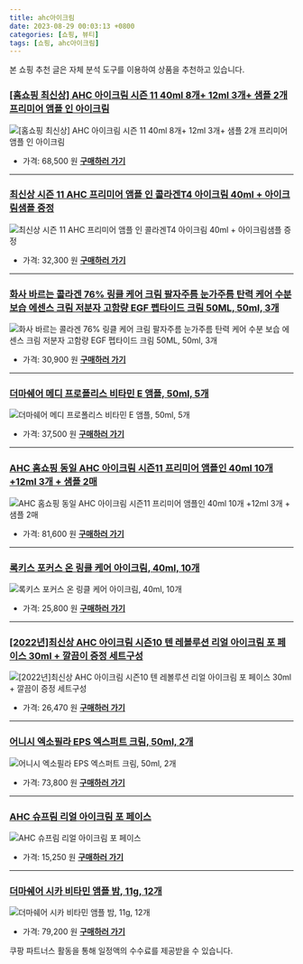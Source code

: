 ```yaml
---
title: ahc아이크림
date: 2023-08-29 00:03:13 +0800
categories: [쇼핑, 뷰티]
tags: [쇼핑, ahc아이크림]
---
```

본 쇼핑 추천 글은 자체 분석 도구를 이용하여 상품을 추천하고 있습니다.
### [[홈쇼핑 최신상] AHC 아이크림 시즌 11 40ml 8개+ 12ml 3개+ 샘플 2개 프리미어 앰플 인 아이크림](https://link.coupang.com/re/AFFSDP?lptag=AF1030537&pageKey=7025260464&itemId=17318063254&vendorItemId=85669327528&traceid=V0-153-235375de12bd9ffd&requestid=20230907000313829266710792&token=31850C%7CMIXED)
![[홈쇼핑 최신상] AHC 아이크림 시즌 11 40ml 8개+ 12ml 3개+ 샘플 2개 프리미어 앰플 인 아이크림](https://ads-partners.coupang.com/image1/eDdAXFaqc9HZ4o8CeIg526zSTMqxxsY5gZ-dkfJ0KQ0-MuuTgi8-EulNlhdEgG64NFvQ5a_6dMwzwhu4IZ27bqmgmuxFUALn75h9b_bvDtKVP17M2sHjJDVwdBIE5zpNHbi_8C9IWmGnui4oSDmoQV164slkapmm6oaV9MzfrmzA4XofnhCj1XMfj01IcdnKg0lH8GL859AAKY7DByilB_fNjT8w8c_9BxF9xNsXEgjy_JuSaB83caGGi_EM0WmOM6QuCiYqq5mbakdgvp5PGYugw8ddESpP9sKPX8egss4v)
- 가격: 68,500 원
[**구매하러 가기**](https://link.coupang.com/re/AFFSDP?lptag=AF1030537&pageKey=7025260464&itemId=17318063254&vendorItemId=85669327528&traceid=V0-153-235375de12bd9ffd&requestid=20230907000313829266710792&token=31850C%7CMIXED)
---
### [최신상 시즌 11 AHC 프리미어 앰플 인 콜라겐T4 아이크림 40ml + 아이크림샘플 증정](https://link.coupang.com/re/AFFSDP?lptag=AF1030537&pageKey=7075172733&itemId=17582874220&vendorItemId=85669148526&traceid=V0-153-5c1b8e82a5f4a39b&requestid=20230907000313829266710792&token=31850C%7CMIXED)
![최신상 시즌 11 AHC 프리미어 앰플 인 콜라겐T4 아이크림 40ml + 아이크림샘플 증정](https://ads-partners.coupang.com/image1/3lZWw7QyLG8Yl7KJ3vYgfI9usGyEwFZ3BtP09xOy5aziLgi4EomGrh0EK2oK-vsQGfPaBpKyLOpVWzROg_J-8hXA4dyhroHr5ZBffwmsUdja1VryhgCNDXtfXHFsPPKzPoDbZE7f7XXRb0EnBe-SPyBYulZyNM1SMDe2GmAtXiDpZYDgAP8Ms90Qe4jAzmXkRXO2arnH2VLmUc-FuVxEq7wQM_KeygHDn4QMXuc22JOmQXorupW3Noqa30n_4POaJ-MvpaL7Lv5e47sRcv_esA-wGcD-MxIfNwKC3aSbxg==)
- 가격: 32,300 원
[**구매하러 가기**](https://link.coupang.com/re/AFFSDP?lptag=AF1030537&pageKey=7075172733&itemId=17582874220&vendorItemId=85669148526&traceid=V0-153-5c1b8e82a5f4a39b&requestid=20230907000313829266710792&token=31850C%7CMIXED)
---
### [화사 바르는 콜라겐 76% 링클 케어 크림 팔자주름 눈가주름 탄력 케어 수분 보습 에센스 크림 저분자 고함량 EGF 펩타이드 크림 50ML, 50ml, 3개](https://link.coupang.com/re/AFFSDP?lptag=AF1030537&pageKey=7368560771&itemId=19002003128&vendorItemId=84377411924&traceid=V0-153-7990a958fd633467&clickBeacon=u8kGG36bLXrD2apsNhVHps9gWuQfl2B1jNOrn8RT0L6qsZ7oRGIdp3wqeH9RBsgxkBV5WTCTa1je25GPmHH9IzqAJpyIOFTSVk4SbRJih4Zve8JqUU24P9KvcAcM%2FD8QNqmrsV3x%2BSaAkJ8mWzdZFnfE0zpPlqyQSfBmEL6RdjI0Jnx%2FB2CfxpK9fqBJNFcF44oCn2zvC%2B2%2BbFsGVJLeVHVkWhTeWiSO68v8gAv5ScPFZk2sg4%2B8ZpldCkJEj3Q%2F18ienOKVkYPWeoxq1uJ8mYn9LUysiD2RhuxpYfA03Bu2W73VUYmudiYeMzqEc7BTwHBdNUfGtWt30s4%2Fea0sZy8B%2FjELMFZ2ivESypK34W2UJ3IYI9rh1pYkUu90NS76Q7GVG%2B6N1Zkplu23MsJVHdFbBY0ZDM3yRRouAmBrKGls27kMkRIYxVTraBCkgB4o%2BBRDLFtRwGea%2F30lpx%2BRHdW4SgwzvZVO8r5nQH088Xl3QOgEJ1ULiBlFeG27eYb74UXeUis5PIxr%2FHMOIzAh6wV%2Fwm4pe1BK%2FbHehqqvXJxkAlFgykx3QGyAcj6Sgphl0V7PSbsVhsrWDPo1S4dedssvXHc72sDsnKQ4FoYwAzwXX4NP%2BT8J4Fs7U6oL%2BQhu1nSbn7aOdH%2FYAWeB7%2Fz89QppQbmO31%2BV99yaFOCN0SGaReu0%2BOpigwvLL2BxQm5G%2Bfo%2FCatBdMbu3kefnPAtUimkRohBEdDqdVZY0cwpC2k6x3L6x6nwdEcLnC4ulFLE3G6BKPuBLGnOQd1gEBCKr6DEgkvtFBf049p513kTqwIKnt3Dv84fKuvX9Y9%2BpxZuP1rgCKluxzpC6hwexW8SPBtUVHqLazOPbwiCBtw%2BaCxhEPzeu3MLJm2nYk5pF9LA&requestid=20230907000313829266710792&token=31850C%7CMIXED)
![화사 바르는 콜라겐 76% 링클 케어 크림 팔자주름 눈가주름 탄력 케어 수분 보습 에센스 크림 저분자 고함량 EGF 펩타이드 크림 50ML, 50ml, 3개](https://ads-partners.coupang.com/image1/7mhlfg1djlutDZ2g7tbwZfJU4lQDhM7aI2V_dao_5ANeJrUT-Wxy1Ekn801h9JQl_aAdi5P4HKN6HUqGq2JdlB1G2cXOXlcwlUMQU-3yV34-WWBmWlnicq8GHvTIrX1eUTox_coZNKwFs-dgjDmUa2Bwgbf2mIXys-AFs5Jx_htSn4rmrvInPMQOwA9onuqmh1J0Wq5k4JLPyOrkWk4cyPtNImVK4_DEMer8RKWCEFZlbaa-_jTw_VUp1i7rTcF5F7wJc5WDShr_MwgWfYVnqID0cPJbgisZSdLKH_ra7sekRtQE)
- 가격: 30,900 원
[**구매하러 가기**](https://link.coupang.com/re/AFFSDP?lptag=AF1030537&pageKey=7368560771&itemId=19002003128&vendorItemId=84377411924&traceid=V0-153-7990a958fd633467&clickBeacon=u8kGG36bLXrD2apsNhVHps9gWuQfl2B1jNOrn8RT0L6qsZ7oRGIdp3wqeH9RBsgxkBV5WTCTa1je25GPmHH9IzqAJpyIOFTSVk4SbRJih4Zve8JqUU24P9KvcAcM%2FD8QNqmrsV3x%2BSaAkJ8mWzdZFnfE0zpPlqyQSfBmEL6RdjI0Jnx%2FB2CfxpK9fqBJNFcF44oCn2zvC%2B2%2BbFsGVJLeVHVkWhTeWiSO68v8gAv5ScPFZk2sg4%2B8ZpldCkJEj3Q%2F18ienOKVkYPWeoxq1uJ8mYn9LUysiD2RhuxpYfA03Bu2W73VUYmudiYeMzqEc7BTwHBdNUfGtWt30s4%2Fea0sZy8B%2FjELMFZ2ivESypK34W2UJ3IYI9rh1pYkUu90NS76Q7GVG%2B6N1Zkplu23MsJVHdFbBY0ZDM3yRRouAmBrKGls27kMkRIYxVTraBCkgB4o%2BBRDLFtRwGea%2F30lpx%2BRHdW4SgwzvZVO8r5nQH088Xl3QOgEJ1ULiBlFeG27eYb74UXeUis5PIxr%2FHMOIzAh6wV%2Fwm4pe1BK%2FbHehqqvXJxkAlFgykx3QGyAcj6Sgphl0V7PSbsVhsrWDPo1S4dedssvXHc72sDsnKQ4FoYwAzwXX4NP%2BT8J4Fs7U6oL%2BQhu1nSbn7aOdH%2FYAWeB7%2Fz89QppQbmO31%2BV99yaFOCN0SGaReu0%2BOpigwvLL2BxQm5G%2Bfo%2FCatBdMbu3kefnPAtUimkRohBEdDqdVZY0cwpC2k6x3L6x6nwdEcLnC4ulFLE3G6BKPuBLGnOQd1gEBCKr6DEgkvtFBf049p513kTqwIKnt3Dv84fKuvX9Y9%2BpxZuP1rgCKluxzpC6hwexW8SPBtUVHqLazOPbwiCBtw%2BaCxhEPzeu3MLJm2nYk5pF9LA&requestid=20230907000313829266710792&token=31850C%7CMIXED)
---
### [더마쉐어 메디 프로폴리스 비타민 E 앰플, 50ml, 5개](https://link.coupang.com/re/AFFSDP?lptag=AF1030537&pageKey=6717005203&itemId=18315191820&vendorItemId=86983492994&traceid=V0-153-ffed9fb51225c12c&clickBeacon=u8kGG36bLXrD2apsNhVHps9gWuQfl2B1jNOrn8RT0L6qsZ7oRGIdp3wqeH9RBsgxkBV5WTCTa1je25GPmHH9IzqAJpyIOFTSVk4SbRJih4ZYddqzd3ds7y5iYVMmD%2FmDNqmrsV3x%2BSaAkJ8mWzdZFlrkE7L%2B6MEge6blzHFo9oiKJq0%2BOw5MH7CMjtfMYZu%2B44oCn2zvC%2B2%2BbFsGVJLeVHVkWhTeWiSO68v8gAv5ScPFZk2sg4%2B8ZpldCkJEj3Q%2F5mDaPm97Kitew2bUwLqq8wL0KxZYD3EvCOI1grHLgcLdI9UmedtRRtQuYkvp9xcl38KIucdmfZ5Dt%2BMSF8wDWfvr6Ry6VOZMVWUdDlY38%2BDk08rzCcYfYwJ8zo8%2FTTrZ1Yw7xj%2BhTWbbL4erdc7wIbGon6MYDA5aQvqcgqCVu6mLTU%2F3VT79rUhJty0Jh0baaP%2B%2B%2B1boGFc8ZqE7XpQ5Y5jo1d6BLNZGbqueHGVs71QM%2F4Ivc0PQZU74OayBquRaT%2F90C%2BEeHVpIw3aabIBJqSJcoVP1X0PbDyMjUbjRRjPOpwOPSirh8rboZWBrNKtRomWBmEPMpfxOYiF2Tk6RPpR6h88LoBXjM%2FCNiu%2FfLfzLJTfO95QjOibMGNGubYorrNg2lTsgMsoqiIHDYA%2Flrsf194hJ9Y7sOXpCe33eZGjVXpHXFsEcry5xdcvOXlvVvYa6ygj0Scy1iZyhUHNKhQw%2FHuEWlkgkMrzf4kmCuLfa%2FXOJOmpRw80oGeU52XRngjBhOy4yQeAiEdOfoREN0Kpia1vE3u%2BNwOlL6gFfYoyPPcwq2ZJfXo0pEa0BAyNLUuiVo%2BpnyW1f2EET6zOFRa3NuKEyaCRPwX6ezBnUwFdAc5J0KwE962F9T8VBj7M6&requestid=20230907000313829266710792&token=31850C%7CMIXED)
![더마쉐어 메디 프로폴리스 비타민 E 앰플, 50ml, 5개](https://ads-partners.coupang.com/image1/ACe6UCnVQAxCkxBBAAeUJd928Td6Nr09F45LqmU99JiBors19wQaVL49xLaap6TNRz2exVa3LXl0berRt7msl7BVVkO-esSwUk4u0qR6QEHhpyRgxIuDCobjxRz55ehFSDC3imwMxv4gEHxiVBJ-09KtlUsNfTAfB0nRQ0BVp0bfZZEYvyg6prEgji1tH18K-eUZaJJlSFEy4Q2rKons3hnZi_obl92MkDgxMorwz7P0hSB0WLBzQIbKQ6Vem8fy8_cCuwcnG_mp3ylRHVFHP2T2EeH4IqAI42ACKhQDkda2FFSG)
- 가격: 37,500 원
[**구매하러 가기**](https://link.coupang.com/re/AFFSDP?lptag=AF1030537&pageKey=6717005203&itemId=18315191820&vendorItemId=86983492994&traceid=V0-153-ffed9fb51225c12c&clickBeacon=u8kGG36bLXrD2apsNhVHps9gWuQfl2B1jNOrn8RT0L6qsZ7oRGIdp3wqeH9RBsgxkBV5WTCTa1je25GPmHH9IzqAJpyIOFTSVk4SbRJih4ZYddqzd3ds7y5iYVMmD%2FmDNqmrsV3x%2BSaAkJ8mWzdZFlrkE7L%2B6MEge6blzHFo9oiKJq0%2BOw5MH7CMjtfMYZu%2B44oCn2zvC%2B2%2BbFsGVJLeVHVkWhTeWiSO68v8gAv5ScPFZk2sg4%2B8ZpldCkJEj3Q%2F5mDaPm97Kitew2bUwLqq8wL0KxZYD3EvCOI1grHLgcLdI9UmedtRRtQuYkvp9xcl38KIucdmfZ5Dt%2BMSF8wDWfvr6Ry6VOZMVWUdDlY38%2BDk08rzCcYfYwJ8zo8%2FTTrZ1Yw7xj%2BhTWbbL4erdc7wIbGon6MYDA5aQvqcgqCVu6mLTU%2F3VT79rUhJty0Jh0baaP%2B%2B%2B1boGFc8ZqE7XpQ5Y5jo1d6BLNZGbqueHGVs71QM%2F4Ivc0PQZU74OayBquRaT%2F90C%2BEeHVpIw3aabIBJqSJcoVP1X0PbDyMjUbjRRjPOpwOPSirh8rboZWBrNKtRomWBmEPMpfxOYiF2Tk6RPpR6h88LoBXjM%2FCNiu%2FfLfzLJTfO95QjOibMGNGubYorrNg2lTsgMsoqiIHDYA%2Flrsf194hJ9Y7sOXpCe33eZGjVXpHXFsEcry5xdcvOXlvVvYa6ygj0Scy1iZyhUHNKhQw%2FHuEWlkgkMrzf4kmCuLfa%2FXOJOmpRw80oGeU52XRngjBhOy4yQeAiEdOfoREN0Kpia1vE3u%2BNwOlL6gFfYoyPPcwq2ZJfXo0pEa0BAyNLUuiVo%2BpnyW1f2EET6zOFRa3NuKEyaCRPwX6ezBnUwFdAc5J0KwE962F9T8VBj7M6&requestid=20230907000313829266710792&token=31850C%7CMIXED)
---
### [AHC 홈쇼핑 동일 AHC 아이크림 시즌11 프리미어 앰플인 40ml 10개 +12ml 3개 + 샘플 2매](https://link.coupang.com/re/AFFSDP?lptag=AF1030537&pageKey=7305533063&itemId=18704137311&vendorItemId=86569387153&traceid=V0-153-b4e6f22c90a11bb8&requestid=20230907000313829266710792&token=31850C%7CMIXED)
![AHC 홈쇼핑 동일 AHC 아이크림 시즌11 프리미어 앰플인 40ml 10개 +12ml 3개 + 샘플 2매](https://ads-partners.coupang.com/image1/ls8hi07lktRU2xkGlsrvkrF_08v4bkyxVFHQqZ_3ETePFOsfBc9Af8OSob6YC83HYrQ0fp_wCCXW3o00RuxeTzFAUgwozpjkwP2-wPOT6ij7VR03JGZX6GX5-yNUnLcUha9w6xdZSCR44RWqIk6HPR4bhe9ipSNI9yEXW2Jl5nVN-izlnd8YrdkXu4DhFPT7ww8l8PGfnLLmuGCv9jRCIshn5cHyAzByaTtgavx5EMpma2vvhB_0cP5HDtcdgndCdgEOzo-VFCxdyGgDNkQOcSZ4F7J-stj00dCQXgwAdR4=)
- 가격: 81,600 원
[**구매하러 가기**](https://link.coupang.com/re/AFFSDP?lptag=AF1030537&pageKey=7305533063&itemId=18704137311&vendorItemId=86569387153&traceid=V0-153-b4e6f22c90a11bb8&requestid=20230907000313829266710792&token=31850C%7CMIXED)
---
### [록키스 포커스 온 링클 케어 아이크림, 40ml, 10개](https://link.coupang.com/re/AFFSDP?lptag=AF1030537&pageKey=5546142239&itemId=13702102567&vendorItemId=82418032898&traceid=V0-153-188ec2facd004ec6&clickBeacon=u8kGG36bLXrD2apsNhVHps9gWuQfl2B1jNOrn8RT0L6qsZ7oRGIdp3wqeH9RBsgxkBV5WTCTa1je25GPmHH9IzqAJpyIOFTSVk4SbRJih4YSZWSKRG1shuSf6ix4m9%2FhNqmrsV3x%2BSaAkJ8mWzdZFlucyb6X%2FkP59p%2BlDbTWPb8VGjkZu8d2RaxYE2hZsunO44oCn2zvC%2B2%2BbFsGVJLeVHVkWhTeWiSO68v8gAv5ScPFZk2sg4%2B8ZpldCkJEj3Q%2FAJm3gvYILfK6rKH5rpKaGKMKCXNRLCd4PU70sJSTU%2BQiTFrQqgz1daKvkbhIYFSSJoBgtSZ2KCK%2B6DRK49RBi7MKnjicMMhspPQnJMOPbF3Elz3gI0kaL3RwO2HCGtj85z5wqmst3%2BXBcUS7JyCzgWfX9kX6kQk8oogOklQBboRphzoF8bXGY6SbO6hGL3gEeQueb3XMQ1oEH%2BAt0YByX8aVR6NdOanyzTr%2Fi8JFCBEmiiln1%2B4nRCbKUQP4mxTbgDgi3dhNnqSMSOM4W64XhjAQb5T%2Bbg1L9WB5PIS%2B8yP%2FRr5uEsNQ%2Fb%2B3h89n6kiGQbv%2FGQh6CWzG%2FRf5scsFqjhWPM5AciyfUpfyLWVqO0r2r8C3ds1BWSzhm4y5uMwEvYa6ygj0Scy1iZyhUHNKhV8kWMLJPWxXFsl%2FI%2FLZTqyFHc8tY%2FSO4pwbe3l700iNhG6u17oedpc5zMuV%2B9eibA3y9i8HHMWJVs%2FUanv1XLMt8dvkblbLsFGu3MFo3gAga7%2FVoeac9Juu4hvd6IzaQEuYQnjQv90dUpSb4KsdtUVC1OxuRlJmzr%2BL4%2FQATeNj%2BdtEDT7bbcMo8eltMzBpeXT6T%2F2P1kWolmMwzFX3MgeBzq4Cwcc6kXX%2FqQVtpoWP&requestid=20230907000313829266710792&token=31850C%7CMIXED)
![록키스 포커스 온 링클 케어 아이크림, 40ml, 10개](https://ads-partners.coupang.com/image1/ogHVvVPw7lf0PR7MohExt07caa7AmiYx-6eJGGesrGmeCucBVe6lo-cWVyxnCJMImgjL-HDhi6KGDZNhdXm1LJZbvUBWFHU9j01Pzj6vgWXLqNMxhOSLXerzA5sUsJwUtwgXibK9eOXkCU3r4aK8CWm4N_dRPrMvt1L6mHguOW8sTHd1HWToTm_8K4ZT4NyULyUQfVNVJZ-SvZg95dXeUo22BeafcCAP4IaoNj9QtXagCCFS9ilIyXKepdcMyCDQywUS1UPJ-dYI8ysWXPb0E69rrQQfZYyBn58ZQzPeT_0_71WG)
- 가격: 25,800 원
[**구매하러 가기**](https://link.coupang.com/re/AFFSDP?lptag=AF1030537&pageKey=5546142239&itemId=13702102567&vendorItemId=82418032898&traceid=V0-153-188ec2facd004ec6&clickBeacon=u8kGG36bLXrD2apsNhVHps9gWuQfl2B1jNOrn8RT0L6qsZ7oRGIdp3wqeH9RBsgxkBV5WTCTa1je25GPmHH9IzqAJpyIOFTSVk4SbRJih4YSZWSKRG1shuSf6ix4m9%2FhNqmrsV3x%2BSaAkJ8mWzdZFlucyb6X%2FkP59p%2BlDbTWPb8VGjkZu8d2RaxYE2hZsunO44oCn2zvC%2B2%2BbFsGVJLeVHVkWhTeWiSO68v8gAv5ScPFZk2sg4%2B8ZpldCkJEj3Q%2FAJm3gvYILfK6rKH5rpKaGKMKCXNRLCd4PU70sJSTU%2BQiTFrQqgz1daKvkbhIYFSSJoBgtSZ2KCK%2B6DRK49RBi7MKnjicMMhspPQnJMOPbF3Elz3gI0kaL3RwO2HCGtj85z5wqmst3%2BXBcUS7JyCzgWfX9kX6kQk8oogOklQBboRphzoF8bXGY6SbO6hGL3gEeQueb3XMQ1oEH%2BAt0YByX8aVR6NdOanyzTr%2Fi8JFCBEmiiln1%2B4nRCbKUQP4mxTbgDgi3dhNnqSMSOM4W64XhjAQb5T%2Bbg1L9WB5PIS%2B8yP%2FRr5uEsNQ%2Fb%2B3h89n6kiGQbv%2FGQh6CWzG%2FRf5scsFqjhWPM5AciyfUpfyLWVqO0r2r8C3ds1BWSzhm4y5uMwEvYa6ygj0Scy1iZyhUHNKhV8kWMLJPWxXFsl%2FI%2FLZTqyFHc8tY%2FSO4pwbe3l700iNhG6u17oedpc5zMuV%2B9eibA3y9i8HHMWJVs%2FUanv1XLMt8dvkblbLsFGu3MFo3gAga7%2FVoeac9Juu4hvd6IzaQEuYQnjQv90dUpSb4KsdtUVC1OxuRlJmzr%2BL4%2FQATeNj%2BdtEDT7bbcMo8eltMzBpeXT6T%2F2P1kWolmMwzFX3MgeBzq4Cwcc6kXX%2FqQVtpoWP&requestid=20230907000313829266710792&token=31850C%7CMIXED)
---
### [[2022년]최신상 AHC 아이크림 시즌10 텐 레볼루션 리얼 아이크림 포 페이스 30ml + 깔끔이 증정 세트구성](https://link.coupang.com/re/AFFSDP?lptag=AF1030537&pageKey=6299671477&itemId=13019399039&vendorItemId=82374197411&traceid=V0-153-a0eac76fb18b94a7&requestid=20230907000313829266710792&token=31850C%7CMIXED)
![[2022년]최신상 AHC 아이크림 시즌10 텐 레볼루션 리얼 아이크림 포 페이스 30ml + 깔끔이 증정 세트구성](https://ads-partners.coupang.com/image1/i7Bqd8iWuobIL9XZi3hXthpseFUGl-eOxERSOlmGZiUbOYr7S8k8PUp5hMWWgB35lrQU4IndvFKT22rZ8dLA-OuxlL2vDQQANwlN9fT0hKfTpPrLiDOMyi6W-X-b7yGBvCZCahdoF1hdHScI3UqhoxwwqvNCv8ICV-Q2_cADNFXim8FbWY4zeEBhWHtTe1ajKz3oaYkWw6pJxK-k4mZELdV-GMwEQDqQyHBLKHLLlmrum3kjLWaNHOiKtrZfclwlnvl0c_CS1LZoJj4kJEZ8azyB6I7R_Fu2MLzvl7mWjA==)
- 가격: 26,470 원
[**구매하러 가기**](https://link.coupang.com/re/AFFSDP?lptag=AF1030537&pageKey=6299671477&itemId=13019399039&vendorItemId=82374197411&traceid=V0-153-a0eac76fb18b94a7&requestid=20230907000313829266710792&token=31850C%7CMIXED)
---
### [어니시 엑소필라 EPS 엑스퍼트 크림, 50ml, 2개](https://link.coupang.com/re/AFFSDP?lptag=AF1030537&pageKey=6962418820&itemId=16954665525&vendorItemId=70257133669&traceid=V0-153-9376a25c9ce0e1ad&clickBeacon=u8kGG36bLXrD2apsNhVHps9gWuQfl2B1jNOrn8RT0L6qsZ7oRGIdp3wqeH9RBsgxkBV5WTCTa1je25GPmHH9IzqAJpyIOFTSVk4SbRJih4ZVyq%2BTXjmxmXrghffx6KTUo%2BypPXVg0MMo9uUocv5UAM8YnER5mAwczt0ceRjLW98ukiz0%2BLX%2FC%2BT9PBASs8nX44oCn2zvC%2B2%2BbFsGVJLeVHVkWhTeWiSO68v8gAv5ScPFZk2sg4%2B8ZpldCkJEj3Q%2FHia1%2BncQGcorClNVELrTBeCUb292UVQyRj39zk7xlHr7xztIzOSihnYP%2B%2F74Dird38KIucdmfZ5Dt%2BMSF8wDWUkUWuQZHf7trv3r15gQJrXDXpQoOZl%2BM44AJTQTq%2B%2BRRgC2IIAEThxdv9E0MdzCaUSlR0e60cvnXYreLQ1UD4BvYPAwUdVXzwdgA1pn6h0wDqXejrfD59zlF0%2FdPBM4H30sXwSeqE6rYwHk%2Fu3TEq3%2FRr5uEsNQ%2Fb%2B3h89n6kiGQbv%2FGQh6CWzG%2FRf5scsFqgY1Z%2BhDM6rmVBI4OOMLsFqaWbCos1guAX6SFAoW0sF9vAH6K2N5%2Ffk6REGLITyyYDAomAc%2FO3ECVYvYnUb86b029BK%2FQO0ZvNSrSufaq7tnEZ8uOPqkG%2FimHBQChT3Y9LQ26FOsF%2Fxy8odjkcYCFZ2p0mGpXEAEs%2BwnTTfmDHrJmtuj37NmjrDObDXeJOlMogJyy50CZGNHyXZKigM9cXcbGnL9%2FTvjP%2FC7Pp6EyFCJRklK%2FLjcgYh%2BC6f86BcFz42EsTzrPX6SYQSogSh2UbDsGsc0Zmuinwfrg7jhcNlsDFo2muobKW0557tlXLswj%2BaxBjpBcyRLDWJbc3bgno%2BzH%2BRRttXcbsRXzS1urgdk&requestid=20230907000313829266710792&token=31850C%7CMIXED)
![어니시 엑소필라 EPS 엑스퍼트 크림, 50ml, 2개](https://ads-partners.coupang.com/image1/7UhVmIBx29Kvza9w7b1S2bQVsjRm141wLorLVvIqfJ0MvP-6ptDBaioIDgdQLLDbAhwKdIobbBAckLK-IpfdqaK0P-5ddWpL6gMCqQ7JkVxtSYJmrsbPJeWSdM2C7z3aBoW_OZSEjw9X4-qSmfbMb3HCPQvt6yalkoYagqupm3DbBSsAz6B3yqNuBjrxjbFXNZaJReGg66gx-vTRscfQcVRzCbQVAM43npsT3pZ9KjhzdMhOafdsFjsmIyrW8BythzcXyH7plPOwt-iTC758p3Pm-Czc)
- 가격: 73,800 원
[**구매하러 가기**](https://link.coupang.com/re/AFFSDP?lptag=AF1030537&pageKey=6962418820&itemId=16954665525&vendorItemId=70257133669&traceid=V0-153-9376a25c9ce0e1ad&clickBeacon=u8kGG36bLXrD2apsNhVHps9gWuQfl2B1jNOrn8RT0L6qsZ7oRGIdp3wqeH9RBsgxkBV5WTCTa1je25GPmHH9IzqAJpyIOFTSVk4SbRJih4ZVyq%2BTXjmxmXrghffx6KTUo%2BypPXVg0MMo9uUocv5UAM8YnER5mAwczt0ceRjLW98ukiz0%2BLX%2FC%2BT9PBASs8nX44oCn2zvC%2B2%2BbFsGVJLeVHVkWhTeWiSO68v8gAv5ScPFZk2sg4%2B8ZpldCkJEj3Q%2FHia1%2BncQGcorClNVELrTBeCUb292UVQyRj39zk7xlHr7xztIzOSihnYP%2B%2F74Dird38KIucdmfZ5Dt%2BMSF8wDWUkUWuQZHf7trv3r15gQJrXDXpQoOZl%2BM44AJTQTq%2B%2BRRgC2IIAEThxdv9E0MdzCaUSlR0e60cvnXYreLQ1UD4BvYPAwUdVXzwdgA1pn6h0wDqXejrfD59zlF0%2FdPBM4H30sXwSeqE6rYwHk%2Fu3TEq3%2FRr5uEsNQ%2Fb%2B3h89n6kiGQbv%2FGQh6CWzG%2FRf5scsFqgY1Z%2BhDM6rmVBI4OOMLsFqaWbCos1guAX6SFAoW0sF9vAH6K2N5%2Ffk6REGLITyyYDAomAc%2FO3ECVYvYnUb86b029BK%2FQO0ZvNSrSufaq7tnEZ8uOPqkG%2FimHBQChT3Y9LQ26FOsF%2Fxy8odjkcYCFZ2p0mGpXEAEs%2BwnTTfmDHrJmtuj37NmjrDObDXeJOlMogJyy50CZGNHyXZKigM9cXcbGnL9%2FTvjP%2FC7Pp6EyFCJRklK%2FLjcgYh%2BC6f86BcFz42EsTzrPX6SYQSogSh2UbDsGsc0Zmuinwfrg7jhcNlsDFo2muobKW0557tlXLswj%2BaxBjpBcyRLDWJbc3bgno%2BzH%2BRRttXcbsRXzS1urgdk&requestid=20230907000313829266710792&token=31850C%7CMIXED)
---
### [AHC 슈프림 리얼 아이크림 포 페이스](https://link.coupang.com/re/AFFSDP?lptag=AF1030537&pageKey=6408123314&itemId=4058838457&vendorItemId=72042945220&traceid=V0-153-2f2927ac7d650b95&requestid=20230907000313829266710792&token=31850C%7CMIXED)
![AHC 슈프림 리얼 아이크림 포 페이스](https://ads-partners.coupang.com/image1/2vD3EwU46PgvGuKZ2srUrYBNukPkQu8TSED01poo-pwhdaBiYBxJpUI42NOK0KcVsuHNIcCRlF_-fDsKVdakU0-f5EcknLBKAmtEL5u318npF_OD8bWzEXNT7mhCUsYCZ1DNUyqb2iKPd9RnEeKEA4gDKtRayIZLRo4Axbv6FiosIc0pzS4tkjHO7koKW0aUQiWhjR7VQso1YvYSoQ1KjdI1pgiYtKOzMRhS1YoH_55lU_SCwSx_-GOqN4Soil54OYb-SfdXb3Wv_ujXsblcBDFy)
- 가격: 15,250 원
[**구매하러 가기**](https://link.coupang.com/re/AFFSDP?lptag=AF1030537&pageKey=6408123314&itemId=4058838457&vendorItemId=72042945220&traceid=V0-153-2f2927ac7d650b95&requestid=20230907000313829266710792&token=31850C%7CMIXED)
---
### [더마쉐어 시카 비타민 앰플 밤, 11g, 12개](https://link.coupang.com/re/AFFSDP?lptag=AF1030537&pageKey=6285472323&itemId=18341980046&vendorItemId=85177293534&traceid=V0-153-f8f3e5b40c025c15&clickBeacon=u8kGG36bLXrD2apsNhVHps9gWuQfl2B1jNOrn8RT0L6qsZ7oRGIdp3wqeH9RBsgxkBV5WTCTa1je25GPmHH9IzqAJpyIOFTSVk4SbRJih4YNgHHp3SDXYZftBAwLzPx%2Bo%2BypPXVg0MMo9uUocv5UAJ5YzOwfmYHYqKkTXOQ4MpTPjlZ3H0mIM2bqmJt0Funx44oCn2zvC%2B2%2BbFsGVJLeVHVkWhTeWiSO68v8gAv5ScPFZk2sg4%2B8ZpldCkJEj3Q%2Fro2HRfw98kQ%2FYR5Sd49p6bq3W2f6OmWNgVo78tZHCSnbH1p%2FiF73hmTNBzcJzCL0wHBdNUfGtWt30s4%2Fea0sZzOkV67zVh98bvXB6LYy00YqV%2FLR3jPhU7YHaCRJDYB8ykG%2Fe6WfK%2BhOVnBQYDV9%2BAw4Avf43QqOJ28tbhM1f1gr3BI91mUIy38rMF9XR1FbWvqbdEr4jOQa1mcg47G0lGQK%2BuDqwqabXcjt7kbf4bu%2F1O2C88A9c7zKYnazJ2bVpZT6pKFk%2BrNSYG%2FKrTYfRxInM6qVspKQGdP4iBwCReV3QOgEJ1ULiBlFeG27eYb74UXeUis5PIxr%2FHMOIzAh6%2FIeY2ZeIGVYKUMY%2FodCiJPmeOKYzTGhLjaMiraWHvgUlunBAcj54vThWA3jP%2BtbThE0udvRdEkljMsYOqhagQYN%2FDgPXvfGt91fHoo%2FiLhLW3%2BtIaByc64iap%2FAX05hgZDGDcrh22hFmM4dLoJug5IitZKsgPkmuXQlPsHH0rOlJzTUXUvmu1%2Fu6RTimfVU6lwrXDG%2Fg0OAK%2Fyfv1tk3%2FCbsOaDQ25Iv3UfpbCwZn%2BnIFSSxJc18w131d0y2osIiAJWPWhiG29ku9aURHSF9W4Q5TLjPQakngng4ROfyDYs&requestid=20230907000313829266710792&token=31850C%7CMIXED)
![더마쉐어 시카 비타민 앰플 밤, 11g, 12개](https://ads-partners.coupang.com/image1/6ctlZPgxBlE4_ULt6dqRcbxc5OFE1fWw5Hjkbz1DDyTSs_AARa9vIPUtTjeoyPq2m6kXOUSDzt6AGqMLpnE3zdDOPrDeoSZsgHZZlzZtQwhOXqQc5QJ1CZdb94g860HnFF_epBihA-IGuY9T3euv2M53AhqqpxrE3Dp2aTSP7Pv3k0O5h1h_Wzkwz5QSCAeJwLAaaFhPN0DJd4P-2UM_3Hr5mzm8xJ9LCCyPC8NFFfsZg-40OYMIYTXl1aYLrwi8qnJ_JpwX3unY3P5eKpv5SsSVDYt2x78B0gE3GkCZRB_dzGcw)
- 가격: 79,200 원
[**구매하러 가기**](https://link.coupang.com/re/AFFSDP?lptag=AF1030537&pageKey=6285472323&itemId=18341980046&vendorItemId=85177293534&traceid=V0-153-f8f3e5b40c025c15&clickBeacon=u8kGG36bLXrD2apsNhVHps9gWuQfl2B1jNOrn8RT0L6qsZ7oRGIdp3wqeH9RBsgxkBV5WTCTa1je25GPmHH9IzqAJpyIOFTSVk4SbRJih4YNgHHp3SDXYZftBAwLzPx%2Bo%2BypPXVg0MMo9uUocv5UAJ5YzOwfmYHYqKkTXOQ4MpTPjlZ3H0mIM2bqmJt0Funx44oCn2zvC%2B2%2BbFsGVJLeVHVkWhTeWiSO68v8gAv5ScPFZk2sg4%2B8ZpldCkJEj3Q%2Fro2HRfw98kQ%2FYR5Sd49p6bq3W2f6OmWNgVo78tZHCSnbH1p%2FiF73hmTNBzcJzCL0wHBdNUfGtWt30s4%2Fea0sZzOkV67zVh98bvXB6LYy00YqV%2FLR3jPhU7YHaCRJDYB8ykG%2Fe6WfK%2BhOVnBQYDV9%2BAw4Avf43QqOJ28tbhM1f1gr3BI91mUIy38rMF9XR1FbWvqbdEr4jOQa1mcg47G0lGQK%2BuDqwqabXcjt7kbf4bu%2F1O2C88A9c7zKYnazJ2bVpZT6pKFk%2BrNSYG%2FKrTYfRxInM6qVspKQGdP4iBwCReV3QOgEJ1ULiBlFeG27eYb74UXeUis5PIxr%2FHMOIzAh6%2FIeY2ZeIGVYKUMY%2FodCiJPmeOKYzTGhLjaMiraWHvgUlunBAcj54vThWA3jP%2BtbThE0udvRdEkljMsYOqhagQYN%2FDgPXvfGt91fHoo%2FiLhLW3%2BtIaByc64iap%2FAX05hgZDGDcrh22hFmM4dLoJug5IitZKsgPkmuXQlPsHH0rOlJzTUXUvmu1%2Fu6RTimfVU6lwrXDG%2Fg0OAK%2Fyfv1tk3%2FCbsOaDQ25Iv3UfpbCwZn%2BnIFSSxJc18w131d0y2osIiAJWPWhiG29ku9aURHSF9W4Q5TLjPQakngng4ROfyDYs&requestid=20230907000313829266710792&token=31850C%7CMIXED)


쿠팡 파트너스 활동을 통해 일정액의 수수료를 제공받을 수 있습니다.
